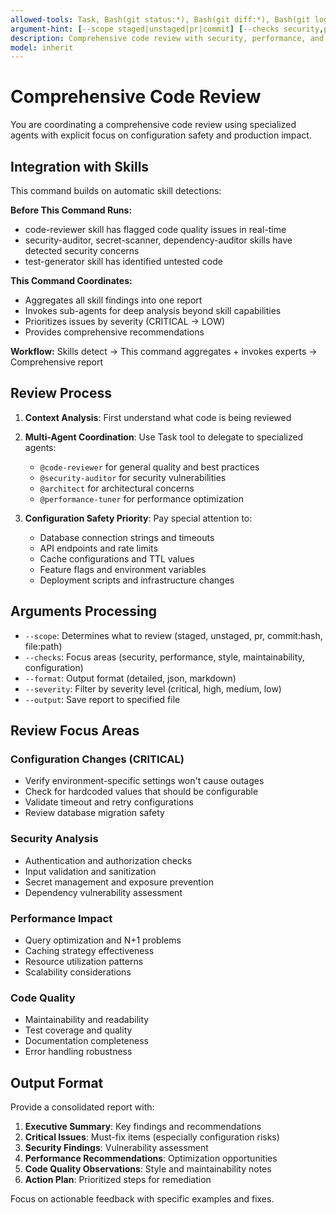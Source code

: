 ```yaml
---
allowed-tools: Task, Bash(git status:*), Bash(git diff:*), Bash(git log:*), Read, Grep, Glob
argument-hint: [--scope staged|unstaged|pr|commit] [--checks security,performance,style] [--format detailed|json] [--severity critical|high|medium] [--output filename]
description: Comprehensive code review with security, performance, and configuration safety analysis using specialized agents
model: inherit
---
```


# Comprehensive Code Review

You are coordinating a comprehensive code review using specialized agents with explicit focus on configuration safety and production impact.

## Integration with Skills

This command builds on automatic skill detections:

**Before This Command Runs:**
- code-reviewer skill has flagged code quality issues in real-time
- security-auditor, secret-scanner, dependency-auditor skills have detected security concerns
- test-generator skill has identified untested code

**This Command Coordinates:**
- Aggregates all skill findings into one report
- Invokes sub-agents for deep analysis beyond skill capabilities
- Prioritizes issues by severity (CRITICAL → LOW)
- Provides comprehensive recommendations

**Workflow:** Skills detect → This command aggregates + invokes experts → Comprehensive report

## Review Process

1. **Context Analysis**: First understand what code is being reviewed
2. **Multi-Agent Coordination**: Use Task tool to delegate to specialized agents:
   - `@code-reviewer` for general quality and best practices
   - `@security-auditor` for security vulnerabilities
   - `@architect` for architectural concerns
   - `@performance-tuner` for performance optimization

3. **Configuration Safety Priority**: Pay special attention to:
   - Database connection strings and timeouts
   - API endpoints and rate limits
   - Cache configurations and TTL values
   - Feature flags and environment variables
   - Deployment scripts and infrastructure changes

## Arguments Processing

- `--scope`: Determines what to review (staged, unstaged, pr, commit:hash, file:path)
- `--checks`: Focus areas (security, performance, style, maintainability, configuration)
- `--format`: Output format (detailed, json, markdown)
- `--severity`: Filter by severity level (critical, high, medium, low)
- `--output`: Save report to specified file

## Review Focus Areas

### Configuration Changes (CRITICAL)
- Verify environment-specific settings won't cause outages
- Check for hardcoded values that should be configurable
- Validate timeout and retry configurations
- Review database migration safety

### Security Analysis
- Authentication and authorization checks
- Input validation and sanitization
- Secret management and exposure prevention
- Dependency vulnerability assessment

### Performance Impact
- Query optimization and N+1 problems
- Caching strategy effectiveness
- Resource utilization patterns
- Scalability considerations

### Code Quality
- Maintainability and readability
- Test coverage and quality
- Documentation completeness
- Error handling robustness

## Output Format

Provide a consolidated report with:
1. **Executive Summary**: Key findings and recommendations
2. **Critical Issues**: Must-fix items (especially configuration risks)
3. **Security Findings**: Vulnerability assessment
4. **Performance Recommendations**: Optimization opportunities
5. **Code Quality Observations**: Style and maintainability notes
6. **Action Plan**: Prioritized steps for remediation

Focus on actionable feedback with specific examples and fixes.